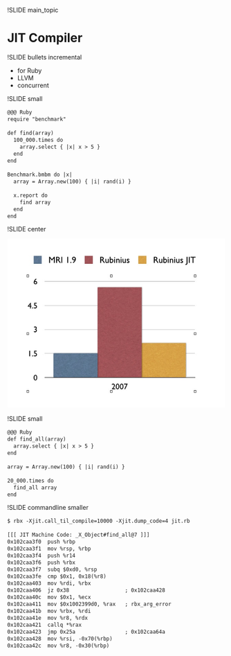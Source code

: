 !SLIDE main_topic

# JIT Compiler #

!SLIDE bullets incremental

* for Ruby
* LLVM
* concurrent

!SLIDE small

    @@@ Ruby
    require "benchmark"

    def find(array)
      100_000.times do
        array.select { |x| x > 5 }
      end
    end

    Benchmark.bmbm do |x|
      array = Array.new(100) { |i| rand(i) }

      x.report do
        find array
      end
    end

!SLIDE center

![Array#select](array_select.jpg)

!SLIDE small

    @@@ Ruby
    def find_all(array)
      array.select { |x| x > 5 }
    end

    array = Array.new(100) { |i| rand(i) }

    20_000.times do
      find_all array
    end

!SLIDE commandline smaller

    $ rbx -Xjit.call_til_compile=10000 -Xjit.dump_code=4 jit.rb

    [[[ JIT Machine Code: _X_Object#find_all@7 ]]]
    0x102caa3f0  push %rbp               
    0x102caa3f1  mov %rsp, %rbp          
    0x102caa3f4  push %r14               
    0x102caa3f6  push %rbx               
    0x102caa3f7  subq $0xd0, %rsp        
    0x102caa3fe  cmp $0x1, 0x18(%r8)     
    0x102caa403  mov %rdi, %rbx          
    0x102caa406  jz 0x38                  ; 0x102caa428
    0x102caa40c  mov $0x1, %ecx          
    0x102caa411  mov $0x1002399d0, %rax   ; rbx_arg_error
    0x102caa41b  mov %rbx, %rdi          
    0x102caa41e  mov %r8, %rdx           
    0x102caa421  callq *%rax             
    0x102caa423  jmp 0x25a                ; 0x102caa64a
    0x102caa428  mov %rsi, -0x70(%rbp)   
    0x102caa42c  mov %r8, -0x30(%rbp)    
    
